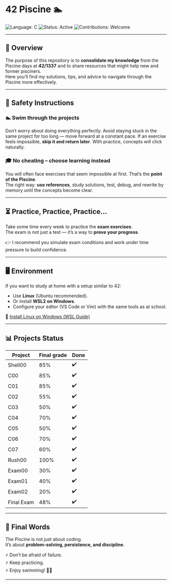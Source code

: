 # 42 Piscine 🏊

![Language: C](https://img.shields.io/badge/language-C-blue.svg) 
![Status: Active](https://img.shields.io/badge/status-active-brightgreen.svg) 
![Contributions: Welcome](https://img.shields.io/badge/contributions-welcome-orange.svg)

---

## 📌 Overview

The purpose of this repository is to **consolidate my knowledge** from the Piscine days at **42/1337** and to share resources that might help new and former pisciners.  
Here you’ll find my solutions, tips, and advice to navigate through the Piscine more effectively.  

---

## 🛟 Safety Instructions

### 🏊 Swim through the projects  
Don’t worry about doing everything perfectly. Avoid staying stuck in the same project for too long — move forward at a constant pace. If an exercise feels impossible, **skip it and return later**. With practice, concepts will click naturally.  

### 🎓 No cheating – choose learning instead  
You will often face exercises that seem impossible at first. That’s the **point of the Piscine**.  
The right way: **use references**, study solutions, test, debug, and rewrite by memory until the concepts become clear.  

---

## ⏳ Practice, Practice, Practice...  

Take some time every week to practice the **exam exercises**.  
The exam is not just a test — it’s a way to **prove your progress**.  

👉 I recommend you simulate exam conditions and work under time pressure to build confidence.  

---

## 🖥️ Environment  

If you want to study at home with a setup similar to 42:  
- Use **Linux** (Ubuntu recommended).  
- Or install **WSL2 on Windows**.  
- Configure your editor (VS Code or Vim) with the same tools as at school.  

🔗 [Install Linux on Windows (WSL Guide)](https://learn.microsoft.com/en-us/windows/wsl/install)  

---

## 📊 Projects Status

| Project   | Final grade | Done |
|-----------|-------------|------|
| Shell00   | 85%        | ✔️ |
| C00       | 85%        | ✔️ |
| C01       | 85%        | ✔️ |
| C02       | 55%         | ✔️ |
| C03       | 50%        | ✔️ |
| C04       | 70%         | ✔️ |
| C05       | 50%         | ✔️ |
| C06       | 70%        | ✔️ |
| C07       | 60%         | ✔️ |
| Rush00    | 100%           | ✔️ |
| Exam00   | 30%           | ✔️ |
| Exam01    | 40%           | ✔️ |
| Exam02     | 20%           | ✔️ |
| Final Exam    | 48%           | ✔️ |


---

## 🎯 Final Words

The Piscine is not just about coding.  
It’s about **problem-solving, persistence, and discipline**.  

⚡ Don’t be afraid of failure.  
⚡ Keep practicing.  
⚡ Enjoy swimming! 🏊‍♂️  

---

